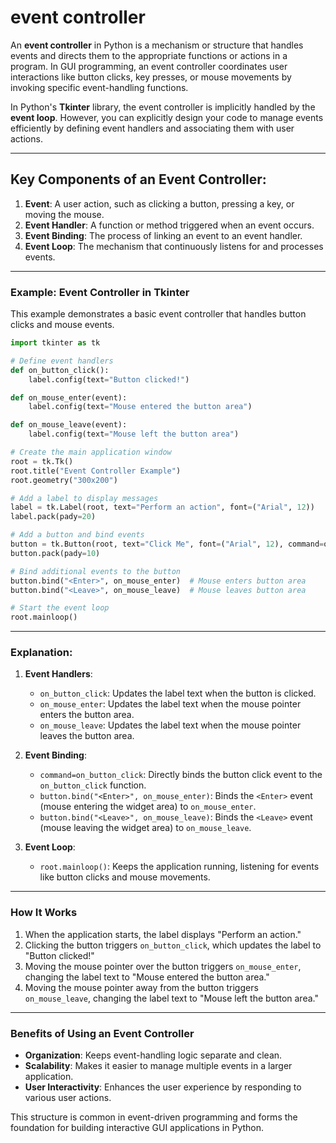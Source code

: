 # event controller

An **event controller** in Python is a mechanism or structure that handles events and directs them to the appropriate functions or actions in a program. In GUI programming, an event controller coordinates user interactions like button clicks, key presses, or mouse movements by invoking specific event-handling functions.

In Python's **Tkinter** library, the event controller is implicitly handled by the **event loop**. However, you can explicitly design your code to manage events efficiently by defining event handlers and associating them with user actions.

---

## Key Components of an Event Controller:

1. **Event**: A user action, such as clicking a button, pressing a key, or moving the mouse.
2. **Event Handler**: A function or method triggered when an event occurs.
3. **Event Binding**: The process of linking an event to an event handler.
4. **Event Loop**: The mechanism that continuously listens for and processes events.

---

### Example: Event Controller in Tkinter

This example demonstrates a basic event controller that handles button clicks and mouse events.

```python
import tkinter as tk

# Define event handlers
def on_button_click():
    label.config(text="Button clicked!")

def on_mouse_enter(event):
    label.config(text="Mouse entered the button area")

def on_mouse_leave(event):
    label.config(text="Mouse left the button area")

# Create the main application window
root = tk.Tk()
root.title("Event Controller Example")
root.geometry("300x200")

# Add a label to display messages
label = tk.Label(root, text="Perform an action", font=("Arial", 12))
label.pack(pady=20)

# Add a button and bind events
button = tk.Button(root, text="Click Me", font=("Arial", 12), command=on_button_click)
button.pack(pady=10)

# Bind additional events to the button
button.bind("<Enter>", on_mouse_enter)  # Mouse enters button area
button.bind("<Leave>", on_mouse_leave)  # Mouse leaves button area

# Start the event loop
root.mainloop()
```

---

### Explanation:

1. **Event Handlers**:

   - `on_button_click`: Updates the label text when the button is clicked.
   - `on_mouse_enter`: Updates the label text when the mouse pointer enters the button area.
   - `on_mouse_leave`: Updates the label text when the mouse pointer leaves the button area.

2. **Event Binding**:

   - `command=on_button_click`: Directly binds the button click event to the `on_button_click` function.
   - `button.bind("<Enter>", on_mouse_enter)`: Binds the `<Enter>` event (mouse entering the widget area) to `on_mouse_enter`.
   - `button.bind("<Leave>", on_mouse_leave)`: Binds the `<Leave>` event (mouse leaving the widget area) to `on_mouse_leave`.

3. **Event Loop**:
   - `root.mainloop()`: Keeps the application running, listening for events like button clicks and mouse movements.

---

### How It Works

1. When the application starts, the label displays "Perform an action."
2. Clicking the button triggers `on_button_click`, which updates the label to "Button clicked!"
3. Moving the mouse pointer over the button triggers `on_mouse_enter`, changing the label text to "Mouse entered the button area."
4. Moving the mouse pointer away from the button triggers `on_mouse_leave`, changing the label text to "Mouse left the button area."

---

### Benefits of Using an Event Controller

- **Organization**: Keeps event-handling logic separate and clean.
- **Scalability**: Makes it easier to manage multiple events in a larger application.
- **User Interactivity**: Enhances the user experience by responding to various user actions.

This structure is common in event-driven programming and forms the foundation for building interactive GUI applications in Python.

